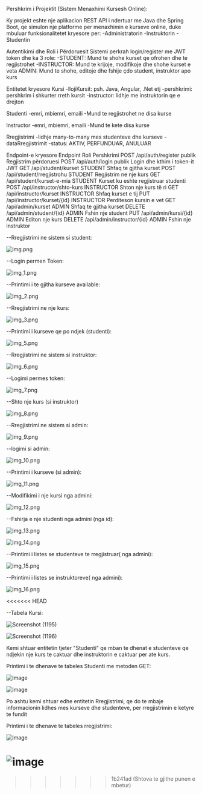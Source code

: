 Pershkrim i Projektit (Sistem Menaxhimi Kursesh Online):

Ky projekt eshte nje aplikacion REST API i ndertuar me Java dhe Spring Boot, qe simulon nje platforme per menaxhimin e kurseve online, duke mbuluar funksionalitetet kryesore per:
-Administratorin
-Instruktorin
-Studentin


Autentikimi dhe Roli i Përdoruesit
Sistemi perkrah login/register me JWT token dhe ka 3 role:
-STUDENT: Mund te shohe kurset qe ofrohen dhe te regjistrohet
-INSTRUCTOR: Mund te krijoje, modifikoje dhe shohe kurset e veta
ADMIN: Mund te shohe, editoje dhe fshije çdo student, instruktor apo kurs

Entitetet kryesore
Kursi
-llojiKursit: psh. Java, Angular, .Net etj
-pershkrimi: pershkrim i shkurter rreth kursit
-instructor: lidhje me instruktorin qe e drejton

Studenti
-emri, mbiemri, emaili
-Mund te regjistrohet ne disa kurse

Instructor
-emri, mbiemri, emaili
-Mund te kete disa kurse

Rregjistrimi
-lidhje many-to-many mes studenteve dhe kurseve
-dataRregjistrimit
-status: AKTIV, PERFUNDUAR, ANULUAR
 
Endpoint-e kryesore
Endpoint                  	      Roli	            Pershkrimi
POST /api/auth/register	          publik	      Regjistrim përdoruesi
POST /api/auth/login	          publik	      Login dhe kthim i token-it JWT
GET /api/student/kurset     	  STUDENT	      Shfaq te gjitha kurset
POST /api/student/rregjistrohu	  STUDENT	      Regjistrim ne nje kurs
GET /api/student/kurset-e-mia	  STUDENT	      Kurset ku eshte regjistruar studenti
POST /api/instructor/shto-kurs 	  INSTRUCTOR	  Shton nje kurs të ri
GET /api/instructor/kurset	      INSTRUCTOR	  Shfaq kurset e tij
PUT /api/instructor/kurset/{id}	  INSTRUCTOR	  Perditeson kursin e vet
GET /api/admin/kurset	          ADMIN	          Shfaq te gjitha kurset
DELETE /api/admin/student/{id}	  ADMIN	          Fshin nje student
PUT  /api/admin/kursi/{id}	      ADMIN	          Editon nje kurs 
DELETE /api/admin/instructor/{id} ADMIN	          Fshin nje instruktor


--Rregjistrimi ne sistem si student:

![img.png](img.png)

--Login permen Token:

![img_1.png](img_1.png)

--Printimi i te gjitha kurseve available:

![img_2.png](img_2.png)

--Rregjistrimi ne nje kurs: 

![img_3.png](img_3.png)

--Printimi i kurseve qe po ndjek (studenti):

![img_5.png](img_5.png)

--Rregjistrimi ne sistem si instruktor:

![img_6.png](img_6.png)

--Logimi permes token:

![img_7.png](img_7.png)

--Shto nje kurs (si instruktor)

![img_8.png](img_8.png)

--Rregjistrimi ne sistem si admin:

![img_9.png](img_9.png)

--logimi si admin:

![img_10.png](img_10.png)

--Printimi i kurseve (si admin):

![img_11.png](img_11.png)

--Modifikimi i nje kursi nga admini:

![img_12.png](img_12.png)

--Fshirja e nje studenti nga admini (nga id):

![img_13.png](img_13.png)

![img_14.png](img_14.png)

--Printimi i listes se studenteve te rregjistruar( nga admini):

![img_15.png](img_15.png)

--Printimi i listes se instruktoreve( nga admini):

![img_16.png](img_16.png)


<<<<<<< HEAD

--Tabela Kursi:


![Screenshot (1195)](https://github.com/user-attachments/assets/9b4cf9d2-5241-46ee-957b-40689ce79d93)


![Screenshot (1196)](https://github.com/user-attachments/assets/d9d84cf3-32f7-4e97-a99f-da97a89c0776)





Kemi shtuar entitetin tjeter "Studenti" qe mban te dhenat e studenteve qe ndjekin nje kurs te caktuar dhe instruktorin e caktuar per ate kurs.

Printimi i te dhenave te tabeles Studenti me metoden GET:

![image](https://github.com/user-attachments/assets/56a363ab-9bf1-420a-9b59-926f6eef4c30)


![image](https://github.com/user-attachments/assets/964cccf5-36a7-4888-a9a1-fce3263e73c3)



Po ashtu kemi shtuar edhe entitetin Rregjistrimi, qe do te mbaje informacionin lidhes mes kurseve dhe studenteve, per rregjistrimin e ketyre te fundit

Printimi i te dhenave te tabeles rregjistrimi:


![image](https://github.com/user-attachments/assets/fc853f92-3867-4639-a09e-564d3e93e9f4)


![image](https://github.com/user-attachments/assets/ab9f89ca-5f6d-4502-8bfb-0784e5d45ac8)
=======
>>>>>>> 1b241ad (Shtova te gjithe punen e mbetur)
